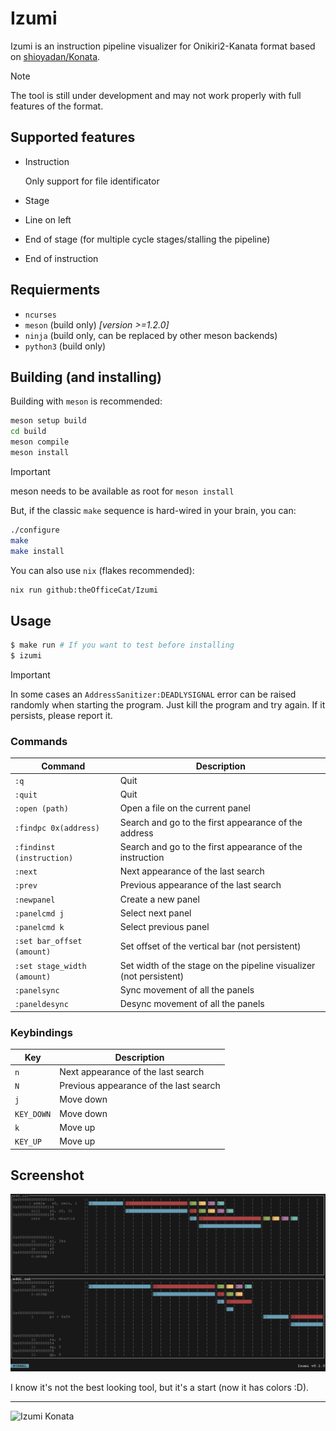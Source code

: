# Izumi

Izumi is an instruction pipeline visualizer for Onikiri2-Kanata format based on [shioyadan/Konata](https://github.com/shioyadan/Konata).

> [!Note]
> The tool is still under development and may not work properly with full
> features of the format.

## Supported features

- Instruction

    Only support for file identificator
- Stage
- Line on left
- End of stage (for multiple cycle stages/stalling the pipeline)
- End of instruction

## Requierments

- `ncurses`
- `meson` (build only) *[version >=1.2.0]*
- `ninja` (build only, can be replaced by other meson backends)
- `python3` (build only)

## Building (and installing)

Building with `meson` is recommended:

```bash
meson setup build
cd build
meson compile
meson install
```
> [!IMPORTANT]
> meson needs to be available as root for `meson install`

But, if the classic `make` sequence is hard-wired in your brain, you can:

```bash
./configure
make
make install
```

You can also use `nix` (flakes recommended):
```bash
nix run github:theOfficeCat/Izumi
```
## Usage

```bash
$ make run # If you want to test before installing
$ izumi
```

> [!IMPORTANT]
> In some cases an `AddressSanitizer:DEADLYSIGNAL` error can be raised randomly when starting the program. Just kill the program and try again. If it persists, please report it.

### Commands

| Command | Description |
|---------|-------------|
| `:q`    | Quit        |
| `:quit` | Quit        |
| `:open (path)`    | Open a file on the current panel |
| `:findpc 0x(address)` | Search and go to the first appearance of the address |
| `:findinst (instruction)` | Search and go to the first appearance of the instruction |
| `:next` | Next appearance of the last search |
| `:prev` | Previous appearance of the last search |
| `:newpanel` | Create a new panel |
| `:panelcmd j` | Select next panel |
| `:panelcmd k` | Select previous panel |
| `:set bar_offset (amount)` | Set offset of the vertical bar (not persistent) |
| `:set stage_width (amount)` | Set width of the stage on the pipeline visualizer (not persistent) |
| `:panelsync` | Sync movement of all the panels |
| `:paneldesync` | Desync movement of all the panels |


### Keybindings

| Key | Description |
|-----|-------------|
| `n` | Next appearance of the last search |
| `N` | Previous appearance of the last search |
| `j` | Move down |
| `KEY_DOWN` | Move down |
| `k` | Move up |
| `KEY_UP` | Move up |

## Screenshot

![Screenshot](.github/screenshot.png)

I know it's not the best looking tool, but it's a start (now it has colors :D).

---

![Izumi Konata](https://external-content.duckduckgo.com/iu/?u=https%3A%2F%2Fstatic.zerochan.net%2FIzumi.Konata.full.955876.jpg&f=1&nofb=1&ipt=11ebd39eb2229bec63db528410089c03d01dd9a541df01063ee5c809b6c69f58&ipo=images)
